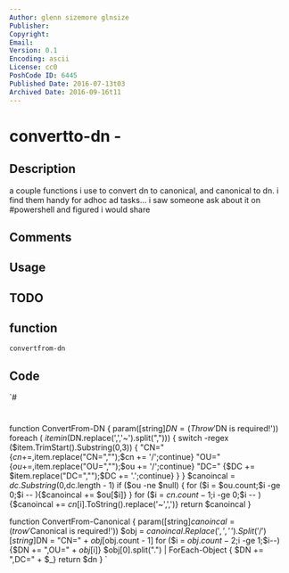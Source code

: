 ```yaml
---
Author: glenn sizemore glnsize
Publisher: 
Copyright: 
Email: 
Version: 0.1
Encoding: ascii
License: cc0
PoshCode ID: 6445
Published Date: 2016-07-13t03
Archived Date: 2016-09-16t11
---
```


# convertto-dn - 

## Description

a couple functions i use to convert dn to canonical, and canonical to dn. i find them handy for adhoc ad tasks… i saw someone ask about it on #powershell and figured i would share

## Comments



## Usage



## TODO



## function

`convertfrom-dn`

## Code

`#
 #
 #
 #
 
 
 function ConvertFrom-DN 
 {
 param([string]$DN=(Throw '$DN is required!'))
     foreach ( $item in ($DN.replace('\,','~').split(",")))
     {
         switch -regex ($item.TrimStart().Substring(0,3))
         {
             "CN=" {$cn += ,$item.replace("CN=","");$cn += '/';continue}
             "OU=" {$ou += ,$item.replace("OU=","");$ou += '/';continue}
             "DC=" {$DC += $item.replace("DC=","");$DC += '.';continue}
         }
     } 
     $canoincal = $dc.Substring(0,$dc.length - 1)
     if ($ou -ne $null) { for ($i = $ou.count;$i -ge 0;$i -- ){$canoincal += $ou[$i]} }
     for ($i = $cn.count-1;$i -ge 0;$i -- ){$canoincal += $cn[$i].ToString().replace('~',',')}
     return $canoincal
 }
 
 function ConvertFrom-Canonical 
 {
 param([string]$canoincal=(trow '$Canonical is required!'))
     $obj = $canoincal.Replace(',','\,').Split('/')
     [string]$DN = "CN=" + $obj[$obj.count - 1]
     for ($i = $obj.count - 2;$i -ge 1;$i--){$DN += ",OU=" + $obj[$i]}
     $obj[0].split(".") | ForEach-Object { $DN += ",DC=" + $_}
     return $dn
 }
`

